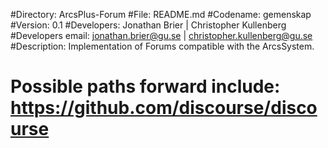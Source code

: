#Directory: ArcsPlus-Forum
#File: README.md
#Codename: gemenskap
#Version: 0.1
#Developers: Jonathan Brier | Christopher Kullenberg
#Developers email: jonathan.brier@gu.se | christopher.kullenberg@gu.se
#Description: Implementation of Forums compatible with the ArcsSystem.
# Possible paths forward include: https://github.com/discourse/discourse
